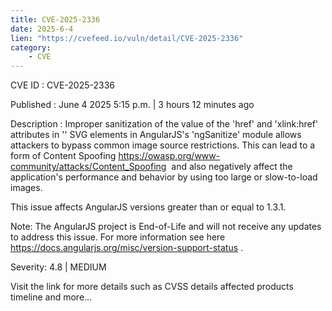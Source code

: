```yaml
---
title: CVE-2025-2336
date: 2025-6-4
lien: "https://cvefeed.io/vuln/detail/CVE-2025-2336"
category:
    - CVE
---
```


CVE ID : CVE-2025-2336

Published :  June 4
2025
5:15 p.m. | 3 hours
12 minutes ago

Description : Improper sanitization of the value of the 'href' and 'xlink:href' attributes in '' SVG elements in AngularJS's 'ngSanitize' module allows attackers to bypass common image source restrictions. This can lead to a form of  Content Spoofing https://owasp.org/www-community/attacks/Content_Spoofing  and also negatively affect the application's performance and behavior by using too large or slow-to-load images.

This issue affects AngularJS versions greater than or equal to 1.3.1.

Note:
The AngularJS project is End-of-Life and will not receive any updates to address this issue. For more information see  here https://docs.angularjs.org/misc/version-support-status .

Severity: 4.8 | MEDIUM

Visit the link for more details
such as CVSS details
affected products
timeline
and more...
